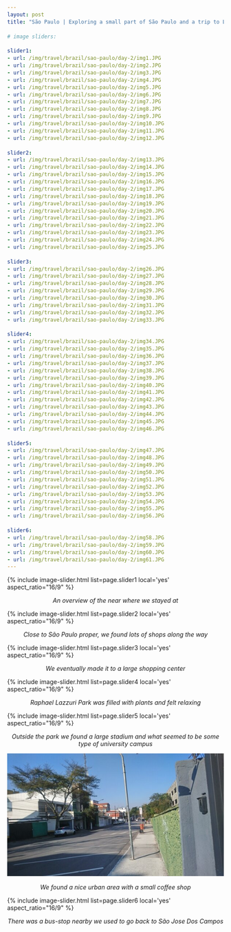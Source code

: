 ```yaml
---
layout: post
title: "São Paulo | Exploring a small part of São Paulo and a trip to Lazzuri Park"

# image sliders:

slider1:
- url: /img/travel/brazil/sao-paulo/day-2/img1.JPG
- url: /img/travel/brazil/sao-paulo/day-2/img2.JPG
- url: /img/travel/brazil/sao-paulo/day-2/img3.JPG
- url: /img/travel/brazil/sao-paulo/day-2/img4.JPG
- url: /img/travel/brazil/sao-paulo/day-2/img5.JPG
- url: /img/travel/brazil/sao-paulo/day-2/img6.JPG
- url: /img/travel/brazil/sao-paulo/day-2/img7.JPG
- url: /img/travel/brazil/sao-paulo/day-2/img8.JPG
- url: /img/travel/brazil/sao-paulo/day-2/img9.JPG
- url: /img/travel/brazil/sao-paulo/day-2/img10.JPG
- url: /img/travel/brazil/sao-paulo/day-2/img11.JPG
- url: /img/travel/brazil/sao-paulo/day-2/img12.JPG

slider2:
- url: /img/travel/brazil/sao-paulo/day-2/img13.JPG
- url: /img/travel/brazil/sao-paulo/day-2/img14.JPG
- url: /img/travel/brazil/sao-paulo/day-2/img15.JPG
- url: /img/travel/brazil/sao-paulo/day-2/img16.JPG
- url: /img/travel/brazil/sao-paulo/day-2/img17.JPG
- url: /img/travel/brazil/sao-paulo/day-2/img18.JPG
- url: /img/travel/brazil/sao-paulo/day-2/img19.JPG
- url: /img/travel/brazil/sao-paulo/day-2/img20.JPG
- url: /img/travel/brazil/sao-paulo/day-2/img21.JPG
- url: /img/travel/brazil/sao-paulo/day-2/img22.JPG
- url: /img/travel/brazil/sao-paulo/day-2/img23.JPG
- url: /img/travel/brazil/sao-paulo/day-2/img24.JPG
- url: /img/travel/brazil/sao-paulo/day-2/img25.JPG

slider3:
- url: /img/travel/brazil/sao-paulo/day-2/img26.JPG
- url: /img/travel/brazil/sao-paulo/day-2/img27.JPG
- url: /img/travel/brazil/sao-paulo/day-2/img28.JPG
- url: /img/travel/brazil/sao-paulo/day-2/img29.JPG
- url: /img/travel/brazil/sao-paulo/day-2/img30.JPG
- url: /img/travel/brazil/sao-paulo/day-2/img31.JPG
- url: /img/travel/brazil/sao-paulo/day-2/img32.JPG
- url: /img/travel/brazil/sao-paulo/day-2/img33.JPG

slider4:
- url: /img/travel/brazil/sao-paulo/day-2/img34.JPG
- url: /img/travel/brazil/sao-paulo/day-2/img35.JPG
- url: /img/travel/brazil/sao-paulo/day-2/img36.JPG
- url: /img/travel/brazil/sao-paulo/day-2/img37.JPG
- url: /img/travel/brazil/sao-paulo/day-2/img38.JPG
- url: /img/travel/brazil/sao-paulo/day-2/img39.JPG
- url: /img/travel/brazil/sao-paulo/day-2/img40.JPG
- url: /img/travel/brazil/sao-paulo/day-2/img41.JPG
- url: /img/travel/brazil/sao-paulo/day-2/img42.JPG
- url: /img/travel/brazil/sao-paulo/day-2/img43.JPG
- url: /img/travel/brazil/sao-paulo/day-2/img44.JPG
- url: /img/travel/brazil/sao-paulo/day-2/img45.JPG
- url: /img/travel/brazil/sao-paulo/day-2/img46.JPG

slider5:
- url: /img/travel/brazil/sao-paulo/day-2/img47.JPG
- url: /img/travel/brazil/sao-paulo/day-2/img48.JPG
- url: /img/travel/brazil/sao-paulo/day-2/img49.JPG
- url: /img/travel/brazil/sao-paulo/day-2/img50.JPG
- url: /img/travel/brazil/sao-paulo/day-2/img51.JPG
- url: /img/travel/brazil/sao-paulo/day-2/img52.JPG
- url: /img/travel/brazil/sao-paulo/day-2/img53.JPG
- url: /img/travel/brazil/sao-paulo/day-2/img54.JPG
- url: /img/travel/brazil/sao-paulo/day-2/img55.JPG
- url: /img/travel/brazil/sao-paulo/day-2/img56.JPG

slider6:
- url: /img/travel/brazil/sao-paulo/day-2/img58.JPG
- url: /img/travel/brazil/sao-paulo/day-2/img59.JPG
- url: /img/travel/brazil/sao-paulo/day-2/img60.JPG
- url: /img/travel/brazil/sao-paulo/day-2/img61.JPG
---
```


{% include image-slider.html list=page.slider1 local='yes' aspect_ratio="16/9" %}
<p align="center"><i>An overview of the near where we stayed at</i></p>

{% include image-slider.html list=page.slider2 local='yes' aspect_ratio="16/9" %}
<p align="center"><i>Close to São Paulo proper, we found lots of shops along the way</i></p>

{% include image-slider.html list=page.slider3 local='yes' aspect_ratio="16/9" %}
<p align="center"><i>We eventually made it to a large shopping center</i></p>

{% include image-slider.html list=page.slider4 local='yes' aspect_ratio="16/9" %}
<p align="center"><i>Raphael Lazzuri Park was filled with plants and felt relaxing</i></p>

{% include image-slider.html list=page.slider5 local='yes' aspect_ratio="16/9" %}
<p align="center"><i>Outside the park we found a large stadium and what seemed to be some type of university campus</i></p>

![image](/img/travel/brazil/sao-paulo/day-2/img57.JPG)
<p align="center"><i>We found a nice urban area with a small coffee shop</i></p>

{% include image-slider.html list=page.slider6 local='yes' aspect_ratio="16/9" %}
<p align="center"><i>There was a bus-stop nearby we used to go back to São Jose Dos Campos</i></p>
